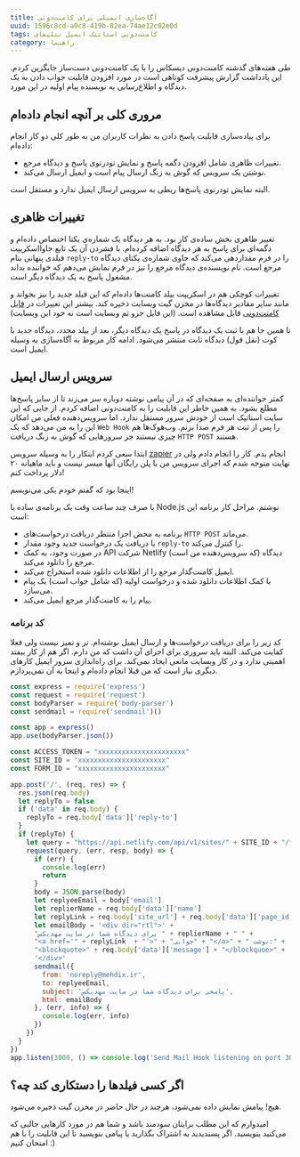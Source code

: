 ```yaml
---
title: آگاه‌سازی ایمیلی برای کامنت‌دونی
uuid: 1596c8cd-a0c8-419b-82ea-74ae12c02e0d
tags: کامنت‌دونی استاتیک ایمیل نتلیفای
category: راهنما
---
```

طی هفته‌های گذشته کامنت‌دونی دیسکاس را با یک کامنت‌دونی دست‌ساز جایگزین کردم. این یادداشت گزارش پیشرفت کوتاهی است در مورد افزودن قابلیت جواب دادن به یک دیدگاه و اطلاع‌رسانی به نویسنده پیام اولیه در این مورد.

## مروری کلی بر آنچه انجام داده‌ام
برای پیاده‌سازی قابلیت پاسخ دادن به نظرات کاربران من به طور کلی دو کار انجام داده‌ام:

- تغییرات ظاهری شامل افزودن دگمه پاسخ و نمایش تودرتوی پاسخ و دیدگاه مرجع.
- نوشتن یک سرویس که گوش به زنگ ارسال پیام است و ایمیل ارسال می‌کند.

البته نمایش تودرتوی پاسخ‌ها ربطی به سرویس ارسال ایمیل ندارد و مستقل است.

## تغییرات ظاهری
تغییر ظاهری بخش ساده‌ی کار بود. به هر دیدگاه یک شماره‌ی یکتا اختصاص داده‌ام و دگمه‌ای برای پاسخ به هر دیدگاه اضافه کرده‌ام. با فشردن آن یک تابع جاوااسکریپت فیلدی پنهانی بنام `reply-to` را در فرم مقداردهی می‌کند که حاوی شماره‌ی یکتای دیدگاه مرجع است. نام نویسنده‌ی دیدگاه مرجع را نیز در فرم نمایش می‌دهم که خواننده بداند مشغول پاسخ به یک دیدگاه دیگر است.

تغییرات کوچکی هم در اسکریپت بیلد کامنت‌ها داده‌ام که این فیلد جدید را نیز بخواند و مانند سایر مقادیر دیدگاه‌ها در مخزن گیت وبسایت ذخیره کند. بیشتر این تغییرات در [فایل کامنت‌دونی][فایل‌کامنت‌دونی] قابل مشاهده است. (این فایل جزو تم وبسایت است نه خود این وبسایت)

تا همین جا هم با ثبت یک دیدگاه در پاسخ یک دیدگاه دیگر، بعد از بیلد مجدد، دیدگاه جدید با کوت (نقل قول) دیدگاه ثابت منتشر می‌شود. ادامه کار مربوط به آگاه‌سازی به وسیله ایمیل است.

## سرویس ارسال ایمیل
کمتر خواننده‌ای به صفحه‌ای که در آن پیامی نوشته دوباره سر می‌زند تا از سایر پاسخ‌ها مطلع بشود. به همین خاطر این قابلیت را به کامنت‌دونی اضافه کردم. از جایی که این سایت استاتیک است از خودش سرور مستقل ندارد. اما سرویس‌دهنده فعلی من امکان این را به من می‌دهد که یک `Web Hook` را پس از ثبت هر فرم صدا بزنم. وب‌هوک‌ها هم چیزی نیستند جز سرورهایی که گوش به زنگ دریافت `HTTP POST` هستند.

ابتدا سعی کردم اینکار را به وسیله سرویس [zapier](http://zapier.com) انجام بدم. کار را انجام دادم ولی در نهایت متوجه شدم که اجرای سرویس من با پلن رایگان آنها میسر نیست و باید ماهیانه ۲۰ دلار پرداخت کنم!

اینجا بود که گفتم خودم یکی می‌نویسم!

با صرف چند ساعت وقت یک برنامه‌ی ساده با Node.js نوشتم. مراحل کار برنامه این است:

- برنامه به محض اجرا منتظر دریافت درخواست‌های `HTTP POST` می‌ماند.
- با دریافت یک درخواست جدید وجود مقدار `reply-to` را کنترل می‌کند.
- در صورت وجود، به کمک API شرکت Netlify (که سرویس‌دهنده من است) دیدگاه مرجع را دانلود می‌کند.
- ایمیل کامنت‌گذار مرجع را از اطلاعات دانلود شده استخراج می‌کند.
- با کمک اطلاعات دانلود شده و درخواست اولیه (که شامل جواب است) یک پیام می‌سازد.
- پیام را به کامنت‌گذار مرجع ایمیل می‌کند.

### کد برنامه
کد زیر را برای دریافت درخواست‌ها و ارسال ایمیل نوشته‌ام. تر و تمیز نیست ولی فعلا کفایت می‌کند. البته باید سروری برای اجرای آن داشت که من دارم. اگر هم از کار بیفتد اهمیتی ندارد و در کار وبسایت مانعی ایجاد نمی‌کند. برای راه‌اندازی سرور ایمیل کارهای دیگری نیاز است که من قبلا انجام داده‌ام و اینجا به آن نمی‌پردازم.

```javascript
const express = require('express')
const request = require('request')
const bodyParser = require('body-parser')
const sendmail = require('sendmail')()

const app = express()
app.use(bodyParser.json())

const ACCESS_TOKEN = "xxxxxxxxxxxxxxxxxxxxxx"
const SITE_ID = "xxxxxxxxxxxxxxxxxxxxxx"
const FORM_ID = "xxxxxxxxxxxxxxxxxxxxxx"

app.post('/', (req, res) => {
  res.json(req.body)
  let replyTo = false
  if ('data' in req.body) {
    replyTo = req.body['data']['reply-to']
  }
  if (replyTo) {
    let query = "https://api.netlify.com/api/v1/sites/" + SITE_ID + "/forms/" + FORM_ID + "/submissions/" + replyTo + "?access_token=" + ACCESS_TOKEN
    request(query, (err, resp, body) => {
      if (err) {
        console.log(err)
        return
      }
      body = JSON.parse(body)
      let replyeeEmail = body['email']
      let replierName = req.body['data']['name']
      let replyLink = req.body['site_url'] + req.body['data']['page_id'] + ".html#" + req.body['id']
      let emailBody = '<div dir="rtl">' +
      "برای دیدگاه شما در سایت مهدیکس " + replierName + " " +
      "<a href='" + replyLink  + "'>" + "جوابی" + "</a>" + " نوشت:" +
      "<blockquote>" + req.body['data']['message'] + "</blockquoe>" +
      '</div>'
      sendmail({
        from: 'noreply@mehdix.ir',
        to: replyeeEmail,
        subject: 'پاسخی برای دیدگاه شما در سایت مهدیکس',
        html: emailBody
      }, (err, info) => {
        console.log(err, info)
      })
    })
  }
})
app.listen(3000, () => console.log('Send Mail Hook listening on port 3000!'))
```

## اگر کسی فیلدها را دستکاری کند چه؟
هیچ! پیامش نمایش داده نمی‌شود، هرچند در حال حاضر در مخزن گیت ذخیره می‌شود.

امیدوارم که این مطلب برایتان سودمند باشد و شما هم در مورد کارهایی جالبی که می‌کنید بنویسید. اگر پسندیدید به اشتراک بگذارید یا پیامی بنویسید تا این قابلیت را با هم امتحان کنیم :)

[فایل‌کامنت‌دونی]: https://github.com/mehdisadeghi/jekyll-theme-mehdix-rtl/blob/master/_includes/static_comments.html#L32
